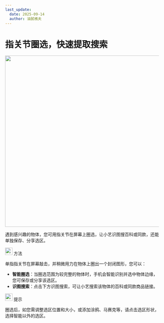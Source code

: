 ```yaml
---
last_update:
  date: 2025-09-14
  author: 油腻樵夫
---
```


# 指关节圈选，快速提取搜索

<img src="https://tips-p01-drcn.dbankcdn.cn/MODEL/DOC/C00B031/resource/card/202508111clkwd/zh-cn/image/figure/20005923_f001_Select_Content.png" width="560" height=""/>

遇到感兴趣的物体，您可用指关节在屏幕上圈选，让小艺识图搜百科或同款，还能单独保存、分享选区。

<img src="https://tips-p01-drcn.dbankcdn.cn/MODEL/EMUI/C00B030/resource/card/202503041becsx/zh-cn/image/common/buttons/fig_method.png" width="24" height="24"/> 方法

单指指关节在屏幕敲击，并稍微用力在物体上圈出一个封闭图形，您可以：

+   **智能圈选**：当圈选范围为较完整的物体时，手机会智能识别并选中物体边缘，您可保存或分享该选区。
+   **识图搜索**：点击下方识图搜索，可让小艺搜索该物体的百科或同款商品链接。

<img src="https://tips-p01-drcn.dbankcdn.cn/MODEL/EMUI/C00B030/resource/card/202508300vZjQz/zh-cn/image/common/buttons/fig_tips.png" width="24" height="24"/> 提示

圈选后，如您需调整选区位置和大小，或添加涂鸦、马赛克等，请点击选区形状，选择智能以外的选区。

